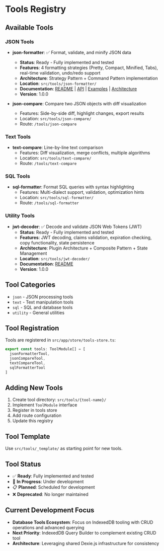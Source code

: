 # Tools Registry

## Available Tools

### JSON Tools
- **json-formatter**: ✅ Format, validate, and minify JSON data
  - **Status**: Ready - Fully implemented and tested
  - **Features**: 4 formatting strategies (Pretty, Compact, Minified, Tabs), real-time validation, undo/redo support
  - **Architecture**: Strategy Pattern + Command Pattern implementation
  - **Location**: `src/tools/json-formatter/`
  - **Documentation**: [README](../src/tools/json-formatter/README.md) | [API](./tools/json-formatter-api.md) | [Examples](./examples/json-formatter-examples.md) | [Architecture](./architecture/json-formatter-patterns.md)
  - **Version**: 1.0.0

- **json-compare**: Compare two JSON objects with diff visualization
  - Features: Side-by-side diff, highlight changes, export results
  - Location: `src/tools/json-compare/`
  - Route: `/tools/json-compare`

### Text Tools
- **text-compare**: Line-by-line text comparison
  - Features: Diff visualization, merge conflicts, multiple algorithms
  - Location: `src/tools/text-compare/`
  - Route: `/tools/text-compare`

### SQL Tools
- **sql-formatter**: Format SQL queries with syntax highlighting
  - Features: Multi-dialect support, validation, optimization hints
  - Location: `src/tools/sql-formatter/`
  - Route: `/tools/sql-formatter`

### Utility Tools
- **jwt-decoder**: ✅ Decode and validate JSON Web Tokens (JWT)
  - **Status**: Ready - Fully implemented and tested
  - **Features**: JWT decoding, claims validation, expiration checking, copy functionality, state persistence
  - **Architecture**: Plugin Architecture + Composite Pattern + State Management
  - **Location**: `src/tools/jwt-decoder/`
  - **Documentation**: [README](../src/tools/jwt-decoder/README.md)
  - **Version**: 1.0.0

## Tool Categories
- `json` - JSON processing tools
- `text` - Text manipulation tools
- `sql` - SQL and database tools
- `utility` - General utilities

## Tool Registration
Tools are registered in `src/app/store/tools-store.ts`:

```typescript
export const tools: ToolModule[] = [
  jsonFormatterTool,
  jsonCompareTool,
  textCompareTool,
  sqlFormatterTool
]
```

## Adding New Tools
1. Create tool directory: `src/tools/{tool-name}/`
2. Implement `ToolModule` interface
3. Register in tools store
4. Add route configuration
5. Update this registry

## Tool Template
Use `src/tools/_template/` as starting point for new tools.

## Tool Status
- ✅ **Ready**: Fully implemented and tested
- 🚧 **In Progress**: Under development
- 📋 **Planned**: Scheduled for development
- ❌ **Deprecated**: No longer maintained

## Current Development Focus
- **Database Tools Ecosystem**: Focus on IndexedDB tooling with CRUD operations and advanced querying
- **Next Priority**: IndexedDB Query Builder to complement existing CRUD tool
- **Architecture**: Leveraging shared Dexie.js infrastructure for consistency